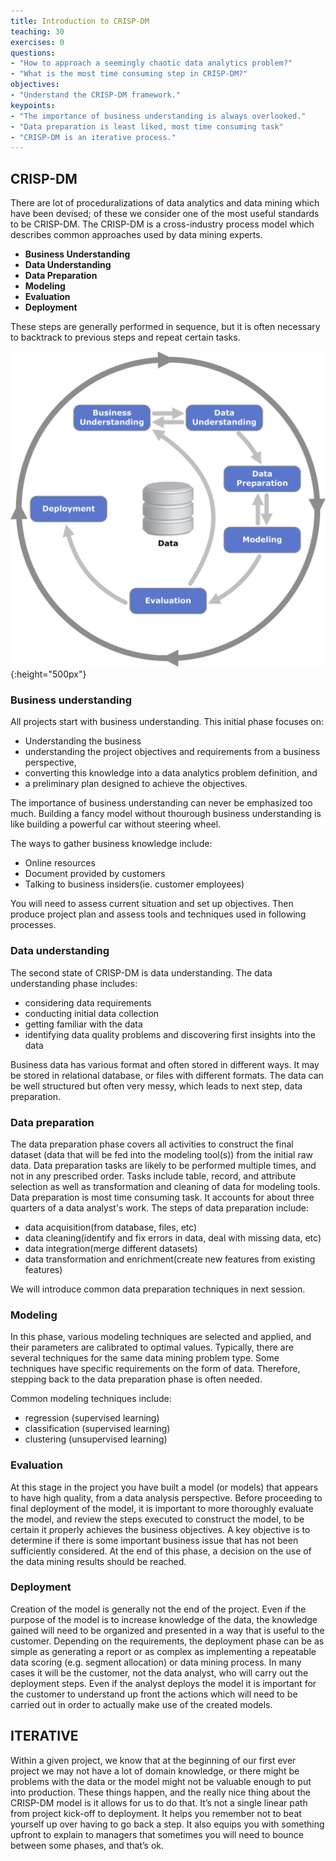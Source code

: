 ```yaml
---
title: Introduction to CRISP-DM
teaching: 30
exercises: 0
questions:
- "How to approach a seemingly chaotic data analytics problem?"
- "What is the most time consuming step in CRISP-DM?"
objectives:
- "Understand the CRISP-DM framework."
keypoints:
- "The importance of business understanding is always overlooked."
- "Data preparation is least liked, most time consuming task"
- "CRISP-DM is an iterative process."
---
```


## CRISP-DM

There are lot of proceduralizations of data analytics and data mining which have been devised; of these we consider one of the most useful standards to be CRISP-DM.  The CRISP-DM is a cross-industry process model which describes common approaches used by data mining experts.

- **Business Understanding**
- **Data Understanding**
- **Data Preparation**
- **Modeling**
- **Evaluation**
- **Deployment**

These steps are generally performed in sequence, but it is often necessary to backtrack to previous steps and repeat certain tasks.

![crisp-dm](../pic/CRISP-DM_Process_Diagram.png){:height="500px"}

### Business understanding

All projects start with business understanding. This initial phase focuses on:

- Understanding the business
- understanding the project objectives and requirements from a business perspective,
- converting this knowledge into a data analytics problem definition, and
- a preliminary plan designed to achieve the objectives.

The importance of business understanding can never be emphasized too much. Building a fancy model without thourough business understanding is like building a powerful car without steering wheel.

The ways to gather business knowledge include:
- Online resources
- Document provided by customers
- Talking to business insiders(ie. customer employees)

You will need to assess current situation and set up objectives. Then produce project plan and assess tools and techniques used in following processes.

### Data understanding
The second state of CRISP-DM is data understanding. The data understanding phase includes:
- considering data requirements
- conducting initial data collection
- getting familiar with the data
- identifying data quality problems and discovering first insights into the data

Business data has various format and often stored in different ways. It may be stored in relational database, or files with different formats. The data can be well structured but often very messy, which leads to next step, data preparation.

### Data preparation
The data preparation phase covers all activities to construct the final dataset (data that will be fed into the modeling tool(s)) from the initial raw data. Data preparation tasks are likely to be performed multiple times, and not in any prescribed order. Tasks include table, record, and attribute selection as well as transformation and cleaning of data for modeling tools. Data preparation is most time consuming task. It accounts for about three quarters of a data analyst's work. The steps of data preparation include:

- data acquisition(from database, files, etc)
- data cleaning(identify and fix errors in data, deal with missing data, etc)
- data integration(merge different datasets)
- data transformation and enrichment(create new features from existing features)

We will introduce common data preparation techniques in next session.

### Modeling
In this phase, various modeling techniques are selected and applied, and their parameters are calibrated to optimal values. Typically, there are several techniques for the same data mining problem type. Some techniques have specific requirements on the form of data. Therefore, stepping back to the data preparation phase is often needed.

Common modeling techniques include:
- regression (supervised learning)
- classification (supervised learning)
- clustering (unsupervised learning)

### Evaluation

At this stage in the project you have built a model (or models) that appears to have high quality, from a data analysis perspective. Before proceeding to final deployment of the model, it is important to more thoroughly evaluate the model, and review the steps executed to construct the model, to be certain it properly achieves the business objectives. A key objective is to determine if there is some important business issue that has not been sufficiently considered. At the end of this phase, a decision on the use of the data mining results should be reached.

### Deployment

Creation of the model is generally not the end of the project. Even if the purpose of the model is to increase knowledge of the data, the knowledge gained will need to be organized and presented in a way that is useful to the customer. Depending on the requirements, the deployment phase can be as simple as generating a report or as complex as implementing a repeatable data scoring (e.g. segment allocation) or data mining process. In many cases it will be the customer, not the data analyst, who will carry out the deployment steps. Even if the analyst deploys the model it is important for the customer to understand up front the actions which will need to be carried out in order to actually make use of the created models.

## ITERATIVE
Within a given project, we know that at the beginning of our first ever project we may not have a lot of domain knowledge, or there might be problems with the data or the model might not be valuable enough to put into production. These things happen, and the really nice thing about the CRISP-DM model is it allows for us to do that. It’s not a single linear path from project kick-off to deployment. It helps you remember not to beat yourself up over having to go back a step. It also equips you with something upfront to explain to managers that sometimes you will need to bounce between some phases, and that’s ok.
